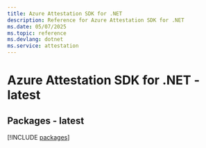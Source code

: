 ```yaml
---
title: Azure Attestation SDK for .NET
description: Reference for Azure Attestation SDK for .NET
ms.date: 05/07/2025
ms.topic: reference
ms.devlang: dotnet
ms.service: attestation
---
```

# Azure Attestation SDK for .NET - latest
## Packages - latest
[!INCLUDE [packages](attestation-index.md)]